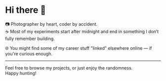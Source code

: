 # Hi there 👋

📷 Photographer by heart, coder by accident.  
☕ Most of my experiments start after midnight and end in something I don’t fully remember building.  

🌐 You might find some of my career stuff "linked" elsewhere online — if you're curious enough.

---

Feel free to browse my projects, or just enjoy the randomness.  
Happy hunting!
